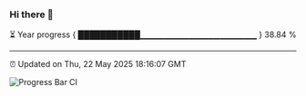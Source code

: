 ### Hi there 👋

⏳ Year progress { ███████████▁▁▁▁▁▁▁▁▁▁▁▁▁▁▁▁▁▁▁ } 38.84 %

---

⏰ Updated on Thu, 22 May 2025 18:16:07 GMT

![Progress Bar CI](https://github.com/Shyam-Makwana/GitHub-Actions-Demo/workflows/Progress%20Bar%20CI/badge.svg)
